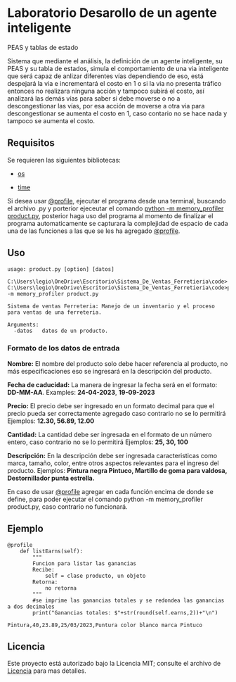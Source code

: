 # Laboratorio Desarollo de un agente inteligente
PEAS y tablas de estado

Sistema que mediante el análisis, la definición de un agente inteligente, su PEAS y su tabla de estados, simula el comportamiento de una via inteligente que será capaz de anlizar diferentes vías dependiendo de eso, está despejará la via e incrementará el costo en 1 o si la via no presenta tráfico entonces no realizara ninguna acción y tampoco subirá el costo, así analizará las demás vías para saber si debe moverse o no a descongestionar las vías, por esa acción de moverse a otra via para descongestionar se aumenta el costo en 1, caso contario no se hace nada y tampoco se aumenta el costo. 


## Requisitos

Se requieren las siguientes bibliotecas:

* [os](https://pypi.org/project/memory-profiler/)

* [time](https://pyinstaller.org/en/stable/)

Si desea usar [@profile](https://pypi.org/project/memory-profiler/), ejecutar el programa desde una terminal, buscando el archivo .py y porterior ejeceutar el comando [python -m memory_profiler product.py](https://pypi.org/project/memory-profiler/), posterior haga uso del programa al momento de finalizar el programa automaticamente se capturara la complejidad de espacio de cada una de las funciones a las que se les ha agregado [@profile](https://pypi.org/project/memory-profiler/).

## Uso

```
usage: product.py [option] [datos]

C:\Users\legio\OneDrive\Escritorio\Sistema_De_Ventas_Ferretieria\code>
C:\Users\legio\OneDrive\Escritorio\Sistema_De_Ventas_Ferretieria\code>python -m memory_profiler product.py

Sistema de ventas Ferreteria: Manejo de un inventario y el proceso para ventas de una ferreteria.

Arguments:
  -datos   datos de un producto.
```

### Formato de los datos de entrada

**Nombre:** El nombre del producto solo debe hacer referencia al producto, no más especificaciones eso se ingresará en la descripción del producto.

**Fecha de caducidad:** La manera de ingresar la fecha será en el formato: **DD-MM-AA**. Examples: **24-04-2023**, **19-09-2023**

**Precio:** El precio debe ser ingresado en un formato decimal para que el precio pueda ser correctamente agregado caso contrario no se lo permitirá Ejemplos: **12.30, 56.89, 12.00**

**Cantidad:** La cantidad debe ser ingresada en el formato de un número entero, caso contrario no se lo permitirá Ejemplos: **25, 30, 100**

**Descripción:** En la descripción debe ser ingresada caracteristicas como marca, tamaño, color, entre otros aspectos relevantes para el ingreso del producto. Ejemplos: **Pintura negra Pintuco, Martillo de goma para valdosa, Destornillador punta estrella.**

En caso de usar [@profile](https://pypi.org/project/memory-profiler/) agregar en cada función encima de donde se define, para poder ejecutar el comando python -m memory_profiler product.py, caso contrario no funcionará.


## Ejemplo

```
@profile
    def listEarns(self):
        """
        Funcion para listar las ganancias
        Recibe:
            self = clase producto, un objeto
        Retorna:
            no retorna
        """
        #se imprime las ganancias totales y se redondea las ganancias a dos decimales
        print("Ganancias totales: $"+str(round(self.earns,2))+"\n")
```

```
Pintura,40,23.89,25/03/2023,Puntura color blanco marca Pintuco
```

## Licencia

Este proyecto está autorizado bajo la Licencia MIT; consulte el archivo de [Licencia](Licencia) para mas detalles.
